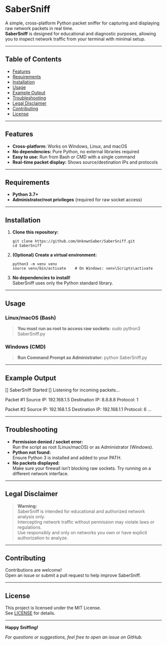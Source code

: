 # SaberSniff

A simple, cross-platform Python packet sniffer for capturing and displaying raw network packets in real time.  
**SaberSniff** is designed for educational and diagnostic purposes, allowing you to inspect network traffic from your terminal with minimal setup.

---

## Table of Contents

- [Features](#features)
- [Requirements](#requirements)
- [Installation](#installation)
- [Usage](#usage)
- [Example Output](#example-output)
- [Troubleshooting](#troubleshooting)
- [Legal Disclaimer](#legal-disclaimer)
- [Contributing](#contributing)
- [License](#license)

---

## Features

- **Cross-platform:** Works on Windows, Linux, and macOS
- **No dependencies:** Pure Python, no external libraries required
- **Easy to use:** Run from Bash or CMD with a single command
- **Real-time packet display:** Shows source/destination IPs and protocols

---

## Requirements

- **Python 3.7+**
- **Administrator/root privileges** (required for raw socket access)

---

## Installation

1. **Clone this repository:**

    ```
    git clone https://github.com/UnknwnSaber/SaberSniff.git
    cd SaberSniff
    ```

2. **(Optional) Create a virtual environment:**

    ```
    python3 -m venv venv
    source venv/bin/activate    # On Windows: venv\Scripts\activate
    ```

3. **No dependencies to install!**  
   SaberSniff uses only the Python standard library.

---

## Usage

### Linux/macOS (Bash)

> **You must run as root to access raw sockets:**
    sudo python3 SaberSniff.py

### Windows (CMD)

> **Run Command Prompt as Administrator:**
    python SaberSniff.py
> 
---

## Example Output
[] SaberSniff Started
[] Listening for incoming packets...

Packet #1
Source IP: 192.168.1.5
Destination IP: 8.8.8.8
Protocol: 1

Packet #2
Source IP: 192.168.1.5
Destination IP: 192.168.1.1
Protocol: 6
...

---

## Troubleshooting

- **Permission denied / socket error:**  
  Run the script as root (Linux/macOS) or as Administrator (Windows).
- **Python not found:**  
  Ensure Python 3 is installed and added to your PATH.
- **No packets displayed:**  
  Make sure your firewall isn’t blocking raw sockets. Try running on a different network interface.

---

## Legal Disclaimer

> **Warning:**  
> SaberSniff is intended for educational and authorized network analysis only.  
> Intercepting network traffic without permission may violate laws or regulations.  
> Use responsibly and only on networks you own or have explicit authorization to analyze.

---

## Contributing

Contributions are welcome!  
Open an issue or submit a pull request to help improve SaberSniff.

---

## License

This project is licensed under the MIT License.  
See [LICENSE](LICENSE) for details.

---

**Happy Sniffing!**

*For questions or suggestions, feel free to open an issue on GitHub.*

